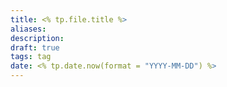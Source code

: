 ```yaml
---
title: <% tp.file.title %>
aliases:
description: 
draft: true
tags: tag
date: <% tp.date.now(format = "YYYY-MM-DD") %>
---
```

